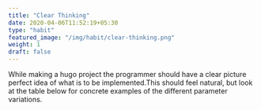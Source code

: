 ```yaml
---
title: "Clear Thinking"
date: 2020-04-06T11:52:19+05:30
type: "habit"
featured_image: "/img/habit/clear-thinking.png"
weight: 1
draft: false
---
```


While making a hugo project the programmer should have a clear picture perfect idea of what is to be implemented.This should feel natural, but look at the table below for concrete examples of the different parameter variations.